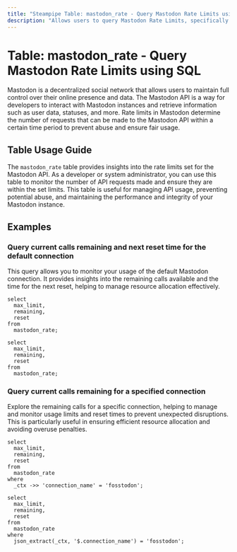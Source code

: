 ```yaml
---
title: "Steampipe Table: mastodon_rate - Query Mastodon Rate Limits using SQL"
description: "Allows users to query Mastodon Rate Limits, specifically the number of requests that can be made to the Mastodon API within a certain time period."
---
```


# Table: mastodon_rate - Query Mastodon Rate Limits using SQL

Mastodon is a decentralized social network that allows users to maintain full control over their online presence and data. The Mastodon API is a way for developers to interact with Mastodon instances and retrieve information such as user data, statuses, and more. Rate limits in Mastodon determine the number of requests that can be made to the Mastodon API within a certain time period to prevent abuse and ensure fair usage.

## Table Usage Guide

The `mastodon_rate` table provides insights into the rate limits set for the Mastodon API. As a developer or system administrator, you can use this table to monitor the number of API requests made and ensure they are within the set limits. This table is useful for managing API usage, preventing potential abuse, and maintaining the performance and integrity of your Mastodon instance.

## Examples

### Query current calls remaining and next reset time for the default connection
This query allows you to monitor your usage of the default Mastodon connection. It provides insights into the remaining calls available and the time for the next reset, helping to manage resource allocation effectively.

```sql+postgres
select
  max_limit,
  remaining,
  reset
from
  mastodon_rate;
```

```sql+sqlite
select
  max_limit,
  remaining,
  reset
from
  mastodon_rate;
```

### Query current calls remaining for a specified connection
Explore the remaining calls for a specific connection, helping to manage and monitor usage limits and reset times to prevent unexpected disruptions. This is particularly useful in ensuring efficient resource allocation and avoiding overuse penalties.

```sql+postgres
select
  max_limit,
  remaining,
  reset
from
  mastodon_rate
where
  _ctx ->> 'connection_name' = 'fosstodon';
```

```sql+sqlite
select
  max_limit,
  remaining,
  reset
from
  mastodon_rate
where
  json_extract(_ctx, '$.connection_name') = 'fosstodon';
```